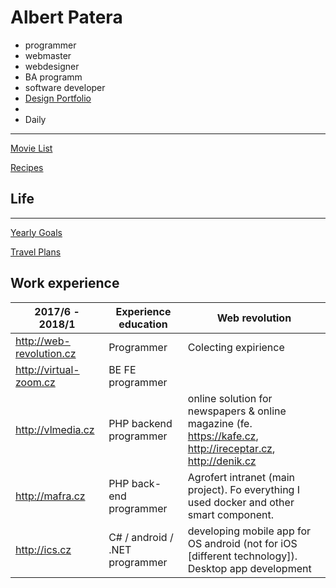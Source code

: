 # Albert Patera

- programmer
- webmaster
- webdesigner
- BA programm
- software developer
- [Design Portfolio](https://www.notion.so/Design-Portfolio-ec576d9016d4477fbfda64ead203ab97)
- 
- Daily

---

[Movie List](https://www.notion.so/Movie-List-10acc2d38ed24a589c8b8ff5ba30fa18)

[Recipes](https://www.notion.so/68c4ff65fd7440adb8ba0f11c95bfb41)

## Life

---

[Yearly Goals](https://www.notion.so/Yearly-Goals-9388bd9ce6d44c8299668978cd8bea66)

[Travel Plans](https://www.notion.so/1a8bc1251fe24a94a3fd421fba6876bf)

### 

## Work experience

| 2017/6 -  2018/1 | Experience education  | Web revolution  |
| --- | --- | --- |
| http://web-revolution.cz | Programmer  | Colecting expirience |
| http://virtual-zoom.cz | BE FE programmer |  |
| http://vlmedia.cz | PHP backend programmer | online solution for newspapers & online magazine (fe. https://kafe.cz, http://ireceptar.cz, http://denik.cz |
| http://mafra.cz | PHP back-end programmer | Agrofert intranet (main project). Fo everything I used docker and other smart component.  |
| http://ics.cz | C# / android / .NET programmer | developing mobile app for OS android (not for iOS [different technology]). Desktop app development |